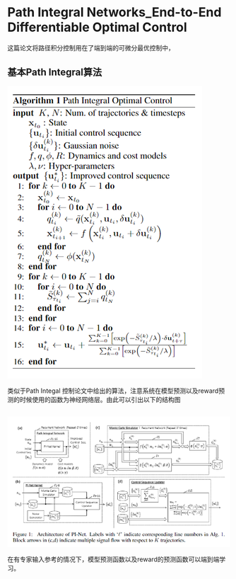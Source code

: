 # Path Integral Networks_End-to-End Differentiable Optimal Control

这篇论文将路径积分控制用在了端到端的可微分最优控制中，

## 基本Path Integral算法
![神经网络结构](./res/PInet中的PI算法.png)

类似于Path Integal 控制论文中给出的算法，注意系统在模型预测以及reward预测的时候使用的函数为神经网络层。由此可以引出以下的结构图

## 
![神经网络结构](./res/PINet结构.png)

在有专家输入参考的情况下，模型预测函数以及reward的预测函数可以端到端学习。